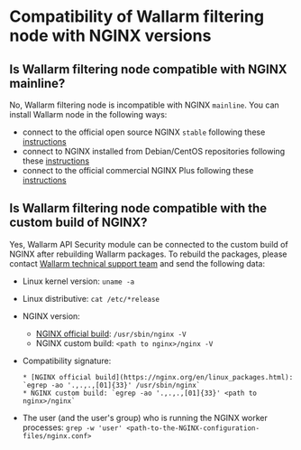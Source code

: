 # Compatibility of Wallarm filtering node with NGINX versions

## Is Wallarm filtering node compatible with NGINX mainline?

No, Wallarm filtering node is incompatible with NGINX `mainline`. You can install Wallarm node in the following ways:

* connect to the official open source NGINX `stable` following these [instructions](../waf-installation/nginx/dynamic-module.md)
* connect to NGINX installed from Debian/CentOS repositories following these [instructions](../waf-installation/nginx/dynamic-module-from-distr.md)
* connect to the official commercial NGINX Plus following these [instructions](../waf-installation/nginx-plus.md)

## Is Wallarm filtering node compatible with the custom build of NGINX?

Yes, Wallarm API Security module can be connected to the custom build of NGINX after rebuilding Wallarm packages. To rebuild the packages, please contact [Wallarm technical support team](mailto:support@wallarm.com) and send the following data:

* Linux kernel version: `uname -a`
* Linux distributive: `cat /etc/*release`
* NGINX version:

    * [NGINX official build](https://nginx.org/en/linux_packages.html): `/usr/sbin/nginx -V`
    * NGINX custom build: `<path to nginx>/nginx -V`

* Compatibility signature:
  
      * [NGINX official build](https://nginx.org/en/linux_packages.html): `egrep -ao '.,.,.,[01]{33}' /usr/sbin/nginx`
      * NGINX custom build: `egrep -ao '.,.,.,[01]{33}' <path to nginx>/nginx`

* The user (and the user's group) who is running the NGINX worker processes: `grep -w 'user' <path-to-the-NGINX-configuration-files/nginx.conf>`
